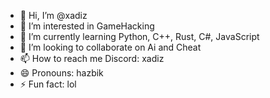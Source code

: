 - 👋 Hi, I’m @xadiz
- 👀 I’m interested in GameHacking
- 🌱 I’m currently learning Python, C++, Rust, C#, JavaScript
- 💞️ I’m looking to collaborate on Ai and Cheat
- 📫 How to reach me Discord: xadiz
- 😄 Pronouns: hazbik
- ⚡ Fun fact: lol

<!---
xadiz/xadiz is a ✨ special ✨ repository because its `README.md` (this file) appears on your GitHub profile.
You can click the Preview link to take a look at your changes.
--->
